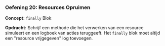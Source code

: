 ### Oefening 20: Resources Opruimen
**Concept:** `finally` Blok

**Opdracht:** Schrijf een methode die het verwerken van een resource simuleert en een logboek van acties teruggeeft. Het `finally` blok moet altijd een "resource vrijgegeven" log toevoegen.